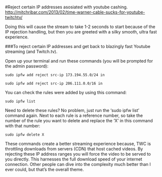 #Reject certain IP addresses asosiated with youtube cashing.
http://mitchribar.com/2013/02/time-warner-cable-sucks-for-youtube-twitchtv/

Doing this will cause the stream to take 1-2 seconds to start because of the IP rejection handling, but then you are greeted with a silky smooth, ultra fast experience.

###To reject certain IP addresses and get back to blazingly fast Youtube streaming (and Twitch.tv). 

Open up your terminal and run these commands (you will be prompted for the admin password):

<pre><code>sudo ipfw add reject src-ip 173.194.55.0/24 in</code></pre>
<pre><code>sudo ipfw add reject src-ip 206.111.0.0/16 in</code></pre>

You can check the rules were added by using this command:

<pre><code>sudo ipfw list</code></pre>

Need to delete these rules? No problem, just run the ‘sudo ipfw list’ command again. Next to each rule is a reference number, so take the number of the rule you want to delete and replace the ‘X’ in this command with that number:

<pre><code>sudo ipfw delete X</code></pre>

These commands create a better streaming experience because, TWC is throttling downloads from servers (CDN) that host cached videos. By rejecting these IP address ranges you will force the video to be served to you directly. This harnesses the full download speed of your internet connection. Other people can dive into the complexity much better than I ever could, but that’s the overall theme.

